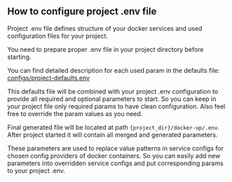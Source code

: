 ## How to configure project .env file

Project .env file defines structure of your docker services and used configuration files for your project.

You need to prepare proper .env file in your project directory before starting. 

You can find detailed description for each used param in the defaults file: 
[configs/project-defaults.env](../../configs/project-defaults.env)

This defaults file will be combined with your project .env configuration to provide all required and optional parameters to start.
So you can keep in your project file only required params to have clean configuration. 
Also feel free to override the param values as you need.

Final generated file will be located at path `{project_dir}/docker-up/.env`. After project started it will contain all merged and generated parameters.

These parameters are used to replace value patterns in service configs for chosen config providers of docker containers.
So you can easily add new parameters into overridden service configs and put corresponding params to your project .env.  
